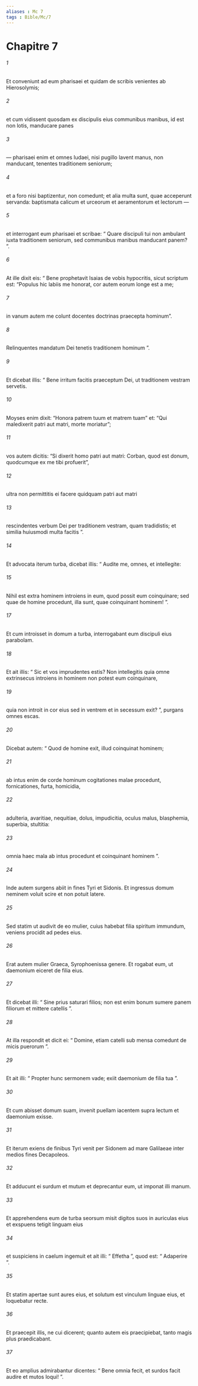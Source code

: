 ```yaml
---
aliases : Mc 7
tags : Bible/Mc/7
---
```


# Chapitre 7

###### 1
Et conveniunt ad eum pharisaei et quidam de scribis venientes ab Hierosolymis; 
###### 2
et cum vidissent quosdam ex discipulis eius communibus manibus, id est non lotis, manducare panes 
###### 3
— pharisaei enim et omnes Iudaei, nisi pugillo lavent manus, non manducant, tenentes traditionem seniorum; 
###### 4
et a foro nisi baptizentur, non comedunt; et alia multa sunt, quae acceperunt servanda: baptismata calicum et urceorum et aeramentorum et lectorum — 
###### 5
et interrogant eum pharisaei et scribae: “ Quare discipuli tui non ambulant iuxta traditionem seniorum, sed communibus manibus manducant panem? ”. 
###### 6
At ille dixit eis: “ Bene prophetavit Isaias de vobis hypocritis, sicut scriptum est: “Populus hic labiis me honorat, cor autem eorum longe est a me;
###### 7
in vanum autem me colunt docentes doctrinas praecepta hominum”.
###### 8
Relinquentes mandatum Dei tenetis traditionem hominum ”. 
###### 9
Et dicebat illis: “ Bene irritum facitis praeceptum Dei, ut traditionem vestram servetis. 
###### 10
Moyses enim dixit: “Honora patrem tuum et matrem tuam” et: “Qui maledixerit patri aut matri, morte moriatur”; 
###### 11
vos autem dicitis: “Si dixerit homo patri aut matri: Corban, quod est donum, quodcumque ex me tibi profuerit”, 
###### 12
ultra non permittitis ei facere quidquam patri aut matri 
###### 13
rescindentes verbum Dei per traditionem vestram, quam tradidistis; et similia huiusmodi multa facitis ”.
###### 14
Et advocata iterum turba, dicebat illis: “ Audite me, omnes, et intellegite: 
###### 15
Nihil est extra hominem introiens in eum, quod possit eum coinquinare; sed quae de homine procedunt, illa sunt, quae coinquinant hominem! ”. 
###### 17
Et cum introisset in domum a turba, interrogabant eum discipuli eius parabolam. 
###### 18
Et ait illis: “ Sic et vos imprudentes estis? Non intellegitis quia omne extrinsecus introiens in hominem non potest eum coinquinare, 
###### 19
quia non introit in cor eius sed in ventrem et in secessum exit? ”, purgans omnes escas. 
###### 20
Dicebat autem: “ Quod de homine exit, illud coinquinat hominem; 
###### 21
ab intus enim de corde hominum cogitationes malae procedunt, fornicationes, furta, homicidia, 
###### 22
adulteria, avaritiae, nequitiae, dolus, impudicitia, oculus malus, blasphemia, superbia, stultitia: 
###### 23
omnia haec mala ab intus procedunt et coinquinant hominem ”.
###### 24
Inde autem surgens abiit in fines Tyri et Sidonis. Et ingressus domum neminem voluit scire et non potuit latere. 
###### 25
Sed statim ut audivit de eo mulier, cuius habebat filia spiritum immundum, veniens procidit ad pedes eius. 
###### 26
Erat autem mulier Graeca, Syrophoenissa genere. Et rogabat eum, ut daemonium eiceret de filia eius. 
###### 27
Et dicebat illi: “ Sine prius saturari filios; non est enim bonum sumere panem filiorum et mittere catellis ”. 
###### 28
At illa respondit et dicit ei: “ Domine, etiam catelli sub mensa comedunt de micis puerorum ”. 
###### 29
Et ait illi: “ Propter hunc sermonem vade; exiit daemonium de filia tua ”. 
###### 30
Et cum abisset domum suam, invenit puellam iacentem supra lectum et daemonium exisse.
###### 31
Et iterum exiens de finibus Tyri venit per Sidonem ad mare Galilaeae inter medios fines Decapoleos. 
###### 32
Et adducunt ei surdum et mutum et deprecantur eum, ut imponat illi manum. 
###### 33
Et apprehendens eum de turba seorsum misit digitos suos in auriculas eius et exspuens tetigit linguam eius 
###### 34
et suspiciens in caelum ingemuit et ait illi: “ Effetha ”, quod est: “ Adaperire ”. 
###### 35
Et statim apertae sunt aures eius, et solutum est vinculum linguae eius, et loquebatur recte. 
###### 36
Et praecepit illis, ne cui dicerent; quanto autem eis praecipiebat, tanto magis plus praedicabant. 
###### 37
Et eo amplius admirabantur dicentes: “ Bene omnia fecit, et surdos facit audire et mutos loqui! ”.
